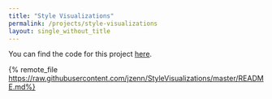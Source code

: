 ```yaml
---
title: "Style Visualizations"
permalink: /projects/style-visualizations
layout: single_without_title
---
```


You can find the code for this project [here](https://github.com/jzenn/StyleVisualizations).

{% remote_file https://raw.githubusercontent.com/jzenn/StyleVisualizations/master/README.md%}